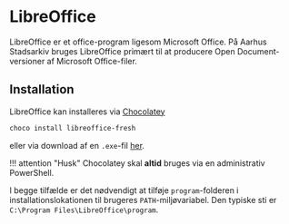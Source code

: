 # LibreOffice
LibreOffice er et office-program ligesom Microsoft Office. På Aarhus Stadsarkiv bruges LibreOffice primært til at producere Open Document-versioner af Microsoft Office-filer. 

## Installation
LibreOffice kan installeres via [Chocolatey](chocolatey.md)

```powershell
choco install libreoffice-fresh
```
eller via download af en `.exe`-fil [her](https://www.libreoffice.org/download/download/). 

!!! attention "Husk"
    Chocolatey skal **altid** bruges via en administrativ PowerShell.


I begge tilfælde er det nødvendigt at tilføje `program`-folderen i installationslokationen til brugeres `PATH`-miljøvariabel. Den typiske sti er `C:\Program Files\LibreOffice\program`.